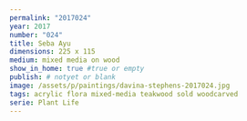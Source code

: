 ```yaml
---
permalink: "2017024"
year: 2017
number: "024"
title: Seba Ayu
dimensions: 225 x 115
medium: mixed media on wood
show_in_home: true #true or empty
publish: # notyet or blank
image: /assets/p/paintings/davina-stephens-2017024.jpg
tags: acrylic flora mixed-media teakwood sold woodcarved 
serie: Plant Life
---
```

